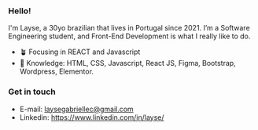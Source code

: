 ### Hello! <br>

I'm Layse, a 30yo brazilian that lives in Portugal since 2021. I’m a Software Engineering student, and Front-End Development is what I really like to do. 

- 🪴 Focusing in REACT and Javascript
- 🔮 Knowledge: HTML, CSS, Javascript, React JS, Figma, Bootstrap, Wordpress, Elementor.

### Get in touch <br>

- E-mail: laysegabriellec@gmail.com
- Linkedin: https://www.linkedin.com/in/layse/
